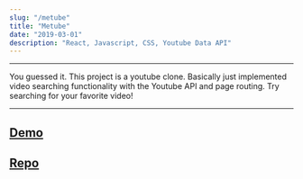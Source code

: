 ```yaml
---
slug: "/metube"
title: "Metube"
date: "2019-03-01"
description: "React, Javascript, CSS, Youtube Data API"
---
```

---

You guessed it. This project is a youtube clone. Basically just implemented video searching functionality with the Youtube API and page routing.
 Try searching for your favorite video!

---
[Demo](https://stormy-plateau-84954.herokuapp.com/)
---
[Repo](https://github.com/danny-rangel/youtube-clone)
---